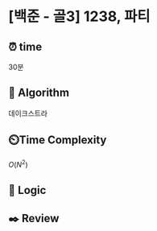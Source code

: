# [백준 - 골3] 1238, 파티
 
## ⏰  **time**
30분

## :pushpin: **Algorithm**
데이크스트라

## ⏲️**Time Complexity**
$O(N^2)$

## :round_pushpin: **Logic**


## :black_nib: **Review**
